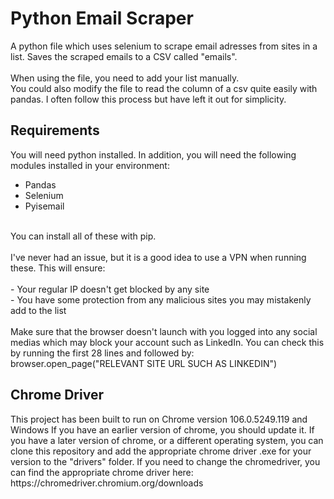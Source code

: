 <h1>Python Email Scraper</h1>
A python file which uses selenium to scrape email adresses from sites in a list. Saves the scraped emails to a CSV called "emails".
<br/>
<br/>
When using the file, you need to add your list manually.<br/>
You could also modify the file to read the column of a csv quite easily with pandas. I often follow this process but have left it out for simplicity.

<h2>Requirements</h2>

You will need python installed.
In addition, you will need the following modules installed in your environment:
- Pandas
- Selenium
- Pyisemail
<br/>
You can install all of these with pip.<br/><br/>
I've never had an issue, but it is a good idea to use a VPN when running these. This will ensure:<br/><br/>
- Your regular IP doesn't get blocked by any site<br/>
- You have some protection from any malicious sites you may mistakenly add to the list
<br/><br/>
Make sure that the browser doesn't launch with you logged into any social medias which may block your account such as LinkedIn.
You can check this by running the first 28 lines and followed by: browser.open_page("RELEVANT SITE URL SUCH AS LINKEDIN")

<h2>Chrome Driver</h2>
This project has been built to run on Chrome version 106.0.5249.119 and Windows 
If you have an earlier version of chrome, you should update it.
If you have a later version of chrome, or a different operating system, you can clone this repository and add the appropriate chrome driver .exe for your version to the "drivers" folder.
If you need to change the chromedriver, you can find the appropriate chrome driver here:
https://chromedriver.chromium.org/downloads
